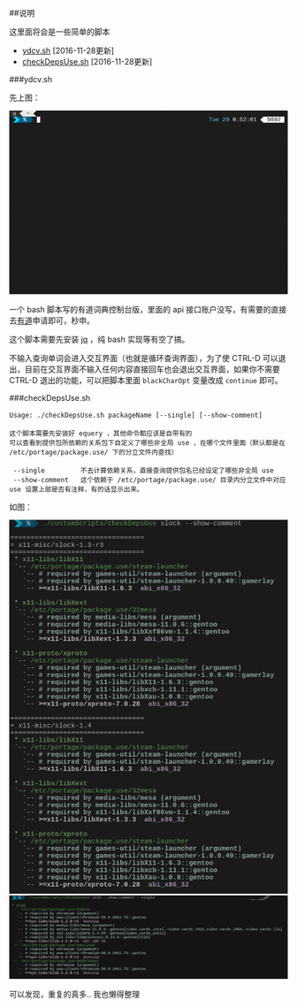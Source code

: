 ##说明

这里面将会是一些简单的脚本

+ [ydcv.sh](#ydcvsh) [2016-11-28更新]
+ [checkDepsUse.sh](#checkdepsusesh) [2016-11-28更新]



###ydcv.sh

先上图：

![ydvc.gif](../../../_mis/mis/ydcvDemo.gif)

一个 bash 脚本写的有道词典控制台版，里面的 api 接口账户没写，有需要的直接去[有道](http://fanyi.youdao.com/openapi?path=data-mode)申请即可，秒申。

这个脚本需要先安装 [jq](https://stedolan.github.io/jq/) ，纯 bash 实现等有空了搞。

不输入查询单词会进入交互界面（也就是循环查询界面），为了使 CTRL-D 可以退出，目前在交互界面不输入任何内容直接回车也会退出交互界面，如果你不需要 CTRL-D 退出的功能，可以把脚本里面 `blackCharOpt` 变量改成 `continue` 即可。



###checkDepsUse.sh

```
Usage: ./checkDepsUse.sh packageName [--single] [--show-comment]

这个脚本需要先安装好 equery ，其他命令都应该是自带有的
可以查看到提供包所依赖的关系包下自定义了哪些非全局 use ，在哪个文件里面（默认都是在 /etc/portage/package.use/ 下的分立文件内查找）

 --single         不去计算依赖关系，直接查询提供包名已经设定了哪些非全局 use
 --show-comment   这个依赖于 /etc/portage/package.use/ 目录内分立文件中对应 use 设置上部是否有注释，有的话显示出来。

```
如图：

![checkDepsUse.png](../../../_mis/mis/checkDepsUse.png)
![checkDepsUse-s.png](../../../_mis/mis/checkDepsUse-s.png)

可以发现，重复的真多.. 我也懒得整理
